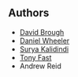 ## Authors

 * [David Brough](http://davidbrough.net/)
 * [Daniel Wheeler](http://wd15.github.io/about.html)
 * [Surya Kalidindi](http://www.me.gatech.edu/faculty/kalidindi)
 * [Tony Fast](http://tonyfast.com/)
 * Andrew Reid
